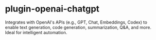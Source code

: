 # plugin-openai-chatgpt
Integrates with OpenAI's APIs (e.g., GPT, Chat, Embeddings, Codex) to enable text generation, code generation, summarization, Q&amp;A, and more. Ideal for intelligent automation.
